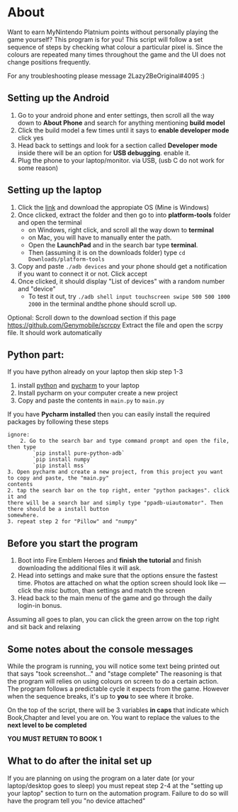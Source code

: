 # About

Want to earn MyNintendo Platnium points without personally playing the game yourself? This program is for you! This script will follow a set sequence of steps by checking what colour a particular pixel is. Since the colours are repeated many times throughout the game and the UI does not change positions frequently. 

For any troubleshooting please message 2Lazy2BeOriginal#4095 :) 

## Setting up the Android
1. Go to your android phone and enter settings, then scroll all the way down to **About Phone** and search for anything mentioning **build model**
2. Click the build model a few times until it says to **enable developer mode** click yes
3. Head back to settings and look for a section called **Developer mode** inside there will be an option for **USB debugging**. enable it.
4. Plug the phone to your laptop/monitor. via USB, (usb C do not work for some reason)

## Setting up the laptop
1. Click the [link](https://developer.android.com/studio/releases/platform-tools) and download the appropiate OS (Mine is Windows)
2. Once clicked, extract the folder and then go to into **platform-tools** folder and open the terminal
   - on Windows, right click, and scroll all the way down to  **terminal**
   - on Mac, you will have to manually enter the path.
   	- Open the **LaunchPad** and in the search bar type **terminal**.
   	- Then (assuming it is on the downloads folder) type `cd Downloads/platform-tools`
3. Copy and paste `./adb devices` and your phone should get a notification if you want to connect it or not. Click accept
4. Once clicked, it should display "List of devices" with a random number and "device"
   - To test it out, try `./adb shell input touchscreen swipe 500 500 1000 2000` in the terminal andthe phone should scroll up.

Optional: 
	Scroll down to the download section if this page https://github.com/Genymobile/scrcpy
	Extract the file and open the scrpy file. It should work automatically

## Python part:
If you have python already on your laptop then skip step 1-3
1. install [python](https://www.python.org/downloads/) and [pycharm](https://www.jetbrains.com/pycharm/download/?section=mac) to your laptop
2. Install pycharm on your computer create a new project
3. Copy and paste the contents in `main.py` to `main.py`

If you have **Pycharm installed** then you can easily install the required packages by following these steps

	ignore:
        2. Go to the search bar and type command prompt and open the file, then type
            `pip install pure-python-adb`
            `pip install numpy`
            `pip install mss`
    3. Open pycharm and create a new project, from this project you want to copy and paste, the "main.py"
    contents
	2. tap the search bar on the top right, enter "python packages". click it and
	there will be a search bar and simply type "ppadb-uiautomator". Then there should be a install button
	somewhere.
	3. repeat step 2 for "Pillow" and "numpy"


## Before you start the program
1. Boot into Fire Emblem Heroes and **finish the tutorial** and finish downloading the additional files it will ask.
2. Head into settings and make sure that the options ensure the fastest time. Photos are attached on what the option screen should look like — click the *misc* button, than settings and match the screen
3. Head back to the main menu of the game and go through the daily login-in bonus. 

Assuming all goes to plan, you can click the green arrow on the top right and sit back and relaxing

## Some notes about the console messages

While the program is running, you will notice some text being printed out that says "took screenshot..." and "stage complete" 
The reasoning is that the program will relies on using colours on screen to do a certain action. The program follows a predictable cycle it expects from the game. However when the sequence breaks, it's up to **you** to see where it broke.

On the top of the script, there will be 3 variables **in caps** that indicate which Book,Chapter and level you are on. You want to replace the values to the **next level to be completed**

**YOU MUST RETURN TO BOOK 1** 

## What to do after the inital set up

If you are planning on using the program on a later date (or your laptop/desktop goes to sleep) you must repeat step 2-4 at the "setting up your laptop" section to turn on the automation program. Failure to do so will have the program tell you "no device attached" 

